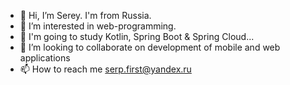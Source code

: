 - 👋 Hi, I’m Serey. I'm from Russia.
- 👀 I’m interested in web-programming.
- 🌱 I'm going to study Kotlin, Spring Boot & Spring Cloud...
- 💞️ I’m looking to collaborate on development of mobile and web applications
- 📫 How to reach me serp.first@yandex.ru
